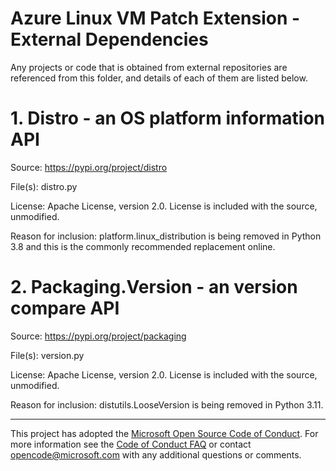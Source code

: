 
# Azure Linux VM Patch Extension - External Dependencies

Any projects or code that is obtained from external repositories are referenced from this folder, and details of each of them are listed below.

# 1. Distro - an OS platform information API

Source: https://pypi.org/project/distro

File(s): distro.py

License: Apache License, version 2.0. License is included with the source, unmodified.

Reason for inclusion: platform.linux_distribution is being removed in Python 3.8 and this is the commonly recommended replacement online.

# 2. Packaging.Version - an version compare API

Source: https://pypi.org/project/packaging

File(s): version.py

License: Apache License, version 2.0. License is included with the source, unmodified.

Reason for inclusion: distutils.LooseVersion is being removed in Python 3.11.

-----
This project has adopted the [Microsoft Open Source Code of Conduct](https://opensource.microsoft.com/codeofconduct/). 
For more information see the [Code of Conduct FAQ](https://opensource.microsoft.com/codeofconduct/faq/) or 
contact [opencode@microsoft.com](mailto:opencode@microsoft.com) with any additional questions or comments.

